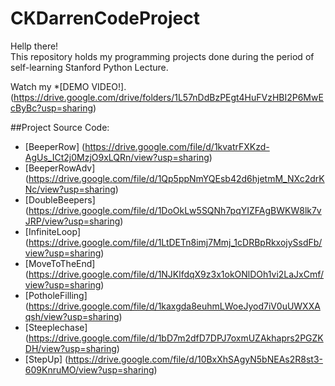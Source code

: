 # CKDarrenCodeProject
Hellp there!\
This repository holds my programming projects done during the period of self-learning Stanford Python Lecture.

Watch my *[DEMO VIDEO!].(https://drive.google.com/drive/folders/1L57nDdBzPEgt4HuFVzHBI2P6MwEcByBc?usp=sharing)

##Project Source Code:
* [BeeperRow] (https://drive.google.com/file/d/1kvatrFXKzd-AgUs_ICt2j0MzjO9xLQRn/view?usp=sharing)
* [BeeperRowAdv] (https://drive.google.com/file/d/1Qp5ppNmYQEsb42d6hjetmM_NXc2drKNc/view?usp=sharing)
* [DoubleBeepers] (https://drive.google.com/file/d/1DoOkLw5SQNh7pqYIZFAgBWKW8lk7vJRP/view?usp=sharing)
* [InfiniteLoop] (https://drive.google.com/file/d/1LtDETn8imj7Mmj_1cDRBpRkxojySsdFb/view?usp=sharing)
* [MoveToTheEnd] (https://drive.google.com/file/d/1NJKlfdqX9z3x1okONlDOh1vi2LaJxCmf/view?usp=sharing)
* [PotholeFilling] (https://drive.google.com/file/d/1kaxgda8euhmLWoeJyod7iV0uUWXXAqsh/view?usp=sharing)
* [Steeplechase] (https://drive.google.com/file/d/1bD7m2dfD7DPJ7oxmUZAkhaprs2PGZKDH/view?usp=sharing)
* [StepUp] (https://drive.google.com/file/d/10BxXhSAgyN5bNEAs2R8st3-609KnruMO/view?usp=sharing)

